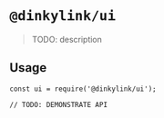# `@dinkylink/ui`

> TODO: description

## Usage

```
const ui = require('@dinkylink/ui');

// TODO: DEMONSTRATE API
```
